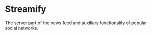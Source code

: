 # Streamify
The server part of the news feed and auxiliary functionality of popular social networks.
